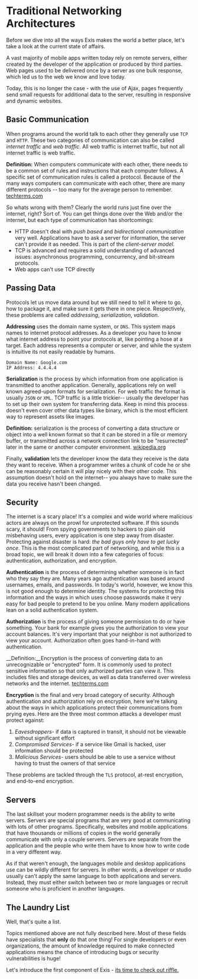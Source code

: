 # Traditional Networking Architectures

Before we dive into all the ways Exis makes the world a better place, let's take a look at the current state of affairs.

A vast majority of mobile apps written today rely on remote servers, either created by the developer of the application or produced by third parties.
Web pages used to be delivered once by a server as one bulk response, which led us to the web we know and love today.

Today, this is no longer the case - with the use of Ajax, pages frequently send small requests for additional data to the server, resulting in responsive and dynamic websites.

## Basic Communication

When programs around the world talk to each other they generally use `TCP` and `HTTP`. These two categories of communication can also be called _internet traffic_ and  _web traffic_. All web traffic is internet traffic, but not all internet traffic is web traffic. 

__Definition:__ When computers communicate with each other, there needs to be a common set of rules and instructions that each computer follows. A specific set of communication rules is called a protocol. Because of the many ways computers can communicate with each other, there are many different protocols -- too many for the average person to remember. [techterms.com](http://techterms.com/definition/protocol)

So whats wrong with them? Clearly the world runs just fine over the internet, right? Sort of. You can get things done over the Web and/or the internet, but each type of communication has shortcomings: 

* HTTP doesn't deal with *push based* and *bidirectional communication* very well. Applications have to ask a server for information, the server can't provide it as needed. This is part of the *client-server model.*
*  TCP is advanced and requires a solid understanding of advanced issues: asynchronous programming, concurrency, and bit-stream protocols. 
*  Web apps can't use TCP directly

## Passing Data
Protocols let us move data around but we still need to tell it where to go, how to package it, and make sure it gets there in one piece. Respectively, these problems are called *addressing*, *serialization*, *validation*.

**Addressing** uses the domain name system, or `DNS`. This system maps names to internet protocol addresses. As a developer you have to know what internet address to point your protocols at, like pointing a hose at a target. Each address represents a computer or server, and while the system is intuitive its not easily readable by humans.

```
Domain Name: Google.com
IP Address: 4.4.4.4
```

**Serialization** is the process by which information from one application is transmitted to another application.
Generally, applications rely on well known agreed-upon formats for serialization.
For web traffic the format is usually `JSON` or `XML`.
TCP traffic is a little trickier-- usually the developer has to set up their own system for transferring data.
Keep in mind this process doesn't even cover other data types like binary, which is the most efficient way to represent assets like images.

__Definition:__ serialization is the process of converting a data structure or object into a well known format so that it can be stored in a file or memory buffer, or transmitted across a network connection link to be "resurrected" later in the same or another computer environment. [wikipedia.org](http://en.wikipedia.org/wiki/Serialization)

Finally, **validation** lets the developer know the data they receive is the data they want to receive. When a programmer writes a chunk of code he or she can be reasonably certain it will play nicely with their other code. This assumption doesn't hold on the internet-- you always have to make sure the data you receive hasn't been changed.

## Security

The internet is a scary place! It's a complex and wide world where malicious actors are always on the prowl for unprotected software.
If this sounds scary, it should! From spying governments to hackers to plain old misbehaving users, every application is one step away from disaster.
Protecting against disaster is hard: *the bad guys only have to get lucky once*.
This is the most complicated part of networking, and while this is a broad topic, we will break it down into a few categories of focus: authentication, authorization, and encryption.

**Authentication** is the process of determining whether someone is in fact who they say they are.
Many years ago authentication was based around usernames, emails, and passwords.
In today's world, however, we know this is not good enough to determine identity.
The systems for protecting this information and the ways in which uses choose passwords make it very easy for bad people to pretend to be you online.
Many modern applications lean on a solid authentication system.

**Authorization** is the process of giving someone permission to do or have something. Your bank for example gives you the authorization to view your account balances. It's very important that your neighbor is not authorized to view your account. Authorization often goes hand-in-hand with authentication.

__Definition:__Encryption is the process of converting data to an unrecognizable or "encrypted" form. It is commonly used to protect sensitive information so that only authorized parties can view it. This includes files and storage devices, as well as data transferred over wireless networks and the internet. [techterms.com](http://techterms.com/definition/encryption)

**Encryption** is the final and very broad category of security. Although authentication and authorization rely on encryption, here we're talking about the ways in which applications protect their communications from prying eyes. Here are the three most common attacks a developer must protect against:

1. *Eavesdroppers*- if data is captured in transit, it should not be viewable without significant effort
2. *Compromised Services*- if a service like Gmail is hacked, user information should be protected
3. *Malicious Services*- users should be able to use a service without having to trust the owners of that service

These problems are tackled through the `TLS` protocol, at-rest encryption, and end-to-end encryption. 

## Servers

The last skillset your modern programmer needs is the ability to write servers. Servers are special programs that are very good at communicating with lots of other programs. Specifically, websites and mobile applications that have thousands or millions of copies in the world generally communicate with only a couple servers. Servers are separate from the application and the people who write them have to know how to write code in a very different way.

As if that weren't enough, the languages mobile and desktop applications use can be wildly different for servers. In other words, a developer or studio usually can't apply the same language to both applications and servers. Instead, they must either switch between two or more languages or recruit someone who is proficient in another languages.

## The Laundry List

Well, that's quite a list. 

Topics mentioned above are not fully described here. Most of these fields have specialists that **only** do that one thing!
For single developers or even organizations, the amount of knowledge required to make connected applications means the chance of introducing bugs or security vulnerabilities is huge!

Let's introduce the first component of Exis - [its time to check out riffle.](/pages/tour/Riffle.md)
